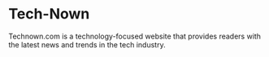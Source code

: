# Tech-Nown
Technown.com is a technology-focused website that provides readers with the latest news and trends in the tech industry. 
